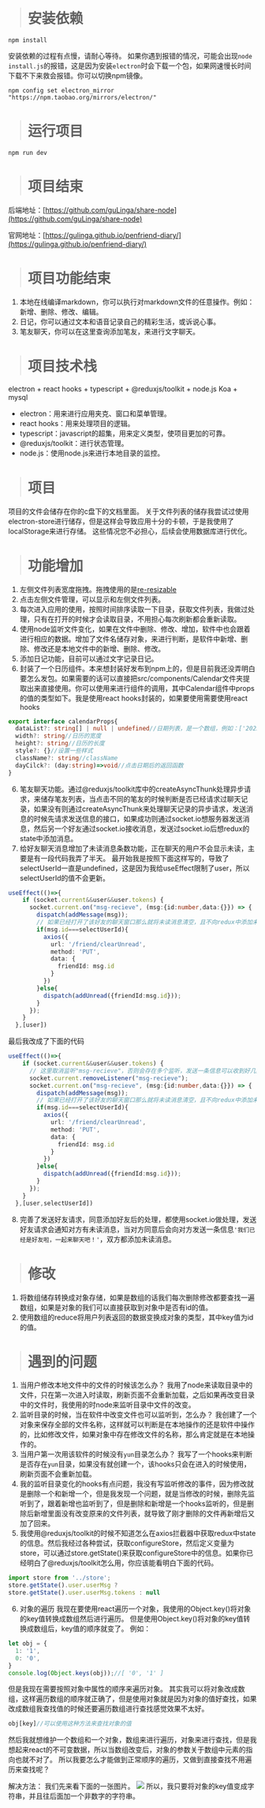 > # 安装依赖
```
npm install
```
安装依赖的过程有点慢，请耐心等待。
如果你遇到报错的情况，可能会出现`node install.js`的报错，这是因为安装`electron`时会下载一个包，如果网速慢长时间下载不下来救会报错。你可以切换npm镜像。
```
npm config set electron_mirror "https://npm.taobao.org/mirrors/electron/"
```

> # 运行项目
```
npm run dev
```

> # 项目结束
后端地址：[https://github.com/guLinga/share-node](https://github.com/guLinga/share-node)

官网地址：[https://gulinga.github.io/penfriend-diary/](https://gulinga.github.io/penfriend-diary/)

> # 项目功能结束
1. 本地在线编译markdown，你可以执行对markdown文件的任意操作。例如：新增、删除、修改、编辑。
2. 日记，你可以通过文本和语音记录自己的精彩生活，或诉说心事。
3. 笔友聊天，你可以在这里查询添加笔友，来进行文字聊天。

> # 项目技术栈
electron + react hooks + typescript + @reduxjs/toolkit + node.js Koa + mysql

- electron：用来进行应用夹克、窗口和菜单管理。
- react hooks：用来处理项目的逻辑。
- typescript：javascript的超集，用来定义类型，使项目更加的可靠。
- @reduxjs/toolkit：进行状态管理。
- node.js：使用node.js来进行本地目录的监控。


> # 项目
项目的文件会储存在你的c盘下的文档里面。
关于文件列表的储存我尝试过使用electron-store进行储存，但是这样会导致应用十分的卡顿，于是我使用了localStorage来进行存储。
这些情况您不必担心，后续会使用数据库进行优化。

> # 功能增加
1. 左侧文件列表宽度拖拽。拖拽使用的是[re-resizable](https://github.com/bokuweb/re-resizable)
2. 点击左侧文件管理，可以显示和左侧文件列表。
3. 每次进入应用的使用，按照时间排序读取一下目录，获取文件列表，我做过处理，只有在打开的时候才会读取目录，不用担心每次刷新都会重新读取。
3. 使用node监听文件变化，如果在文件中删除、修改、增加，软件中也会跟着进行相应的数据。增加了文件名储存对象，来进行判断，是软件中新增、删除、修改还是本地文件中的新增、删除、修改。
4. 添加日记功能，目前可以通过文字记录日记。
5. 封装了一个日历组件。本来想封装好发布到npm上的，但是目前我还没弄明白要怎么发包。如果需要的话可以直接把src/components/Calendar文件夹提取出来直接使用。你可以使用<Calendar />来进行组件的调用，其中Calendar组件中props的值的类型如下。我是使用react hooks封装的，如果要使用需要使用react hooks
```ts
export interface calendarProps{
  dataList?: string[] | null | undefined//日期列表，是一个数组，例如：['2022-12-10']
  width?: string//日历的宽度
  height?: string//日历的长度
  style?: {}//设置一些样式
  className?: string//className
  dayCilck?: (day:string)=>void//点击日期后的返回函数
}
```
6. 笔友聊天功能。通过@reduxjs/toolkit库中的createAsyncThunk处理异步请求，来储存笔友列表，当点击不同的笔友的时候判断是否已经请求过聊天记录，如果没有则通过createAsyncThunk来处理聊天记录的异步请求，发送消息的时候先请求发送信息的接口，如果成功则通过socket.io想服务器发送消息，然后另一个好友通过socket.io接收消息，发送过socket.io后想redux的state中添加消息。
7. 给好友聊天消息增加了未读消息条数功能，正在聊天的用户不会显示未读，主要是有一段代码我弄了半天。
最开始我是按照下面这样写的，导致了selectUserId一直是undefined，这是因为我给useEffect限制了user，所以selectUserId的值不会更新。
```ts
useEffect(()=>{
    if (socket.current&&user&&user.tokens) {
      socket.current.on("msg-recieve", (msg:{id:number,data:{}}) => {
        dispatch(addMessage(msg));
        // 如果已经打开了该好友的聊天窗口那么就将未读消息清空，且不向redux中添加未读数量
        if(msg.id===selectUserId){
          axios({
            url: '/friend/clearUnread',
            method: 'PUT',
            data: {
              friendId: msg.id
            }
          })
        }else{
          dispatch(addUnread({friendId:msg.id}));
        }
      });
    }
  },[user])
```
最后我改成了下面的代码
```ts
useEffect(()=>{
    if (socket.current&&user&&user.tokens) {
      // 这里取消监听"msg-recieve"，否则会存在多个监听，发送一条信息可以收到好几条
      socket.current.removeListener("msg-recieve");
      socket.current.on("msg-recieve", (msg:{id:number,data:{}}) => {
        dispatch(addMessage(msg));
        // 如果已经打开了该好友的聊天窗口那么就将未读消息清空，且不向redux中添加未读数量
        if(msg.id===selectUserId){
          axios({
            url: '/friend/clearUnread',
            method: 'PUT',
            data: {
              friendId: msg.id
            }
          })
        }else{
          dispatch(addUnread({friendId:msg.id}));
        }
      });
    }
  },[user,selectUserId])
```
8. 完善了发送好友请求，同意添加好友后的处理，都使用socket.io做处理，发送好友请求会通知对方有未读消息，当对方同意后会向对方发送一条信息`'我们已经是好友啦，一起来聊天吧！'`，双方都添加未读消息。

> # 修改
1. 将数组储存转换成对象存储，如果是数组的话我们每次删除修改都要查找一遍数组，如果是对象的我们可以直接获取到对象中是否有id的值。
2. 使用数组的reduce将用户列表返回的数据变换成对象的类型，其中key值为id的值。

> # 遇到的问题

1. 当用户修改本地文件中的文件的时候该怎么办？
我用了node来读取目录中的文件，只在第一次进入时读取，刷新页面不会重新加载，之后如果再改变目录中的文件时，我使用的时node来监听目录中文件的改变。
2. 监听目录的时候，当在软件中改变文件也可以监听到，怎么办？
我创建了一个对象来保存全部的文件名称，这样就可以判断是在本地操作的还是软件中操作的，比如修改文件，如果对象中存在修改文件的名称，那么肯定就是在本地操作的。
3. 当用户第一次用该软件的时候没有`yun`目录怎么办？
我写了一个hooks来判断是否存在`yun`目录，如果没有就创建一个，该hooks只会在进入的时候使用，刷新页面不会重新加载。
4. 我的监听目录变化的hooks有点问题，我没有写监听修改的事件，因为修改就是删除一个和新增一个，但是我发现一个问题，就是当修改的时候，删除先监听到了，跟着新增也监听到了，但是删除和新增是一个hooks监听的，但是删除后新增里面没有改变原来的文件列表，就导致了刚才删除的文件再新增后又加了回来。
5. 我使用@reduxjs/toolkit的时候不知道怎么在axios拦截器中获取redux中state的信息。然后我经过各种尝试，获取configureStore，然后定义变量为store，可以通过store.getState()来获取configureStore中的信息。如果你已经明白了@reduxjs/toolkit怎么用，你应该能看明白下面的代码。
```ts
import store from '../store';
store.getState().user.userMsg ? 
store.getState().user.userMsg.tokens : null
```
6. 对象的遍历
我现在要使用react遍历一个对象，我使用的Object.key()将对象的key值转换成数组然后进行遍历。
但是使用Object.key()将对象的key值转换成数组后，key值的顺序就变了。
例如：
```ts
let obj = {
  1: '1',
  0: '0',
}
console.log(Object.keys(obj));//[ '0', '1' ]
```
但是我现在需要按照对象中属性的顺序来遍历对象。
其实我可以将对象改成数组，这样遍历数组的顺序就正确了，但是使用对象就是因为对象的值好查找，如果改成数组我查找值的时候还要遍历数组进行查找感觉效果不太好。
```ts
obj[key]//可以使用这种方法来查找对象的值
```
然后我就想维护一个数组和一个对象，数组来进行遍历，对象来进行查找，但是我想起来react的不可变数据，所以当数组改变后，对象的参数关于数组中元素的指向也就不对了。
所以我要怎么才能做到正常顺序的遍历，又做到直接查找不用遍历来查找呢？

解决方法：
我们先来看下面的一张图片。
![](./README/object.png)
所以，我只要将对象的key值变成字符串，并且往后面加一个非数字的字符串。